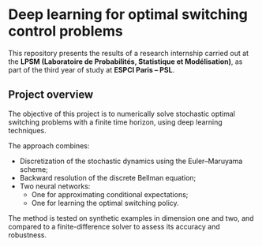 # Deep learning for optimal switching control problems

This repository presents the results of a research internship carried out at the **LPSM (Laboratoire de Probabilités, Statistique et Modélisation)**, as part of the third year of study at **ESPCI Paris – PSL**.

## Project overview

The objective of this project is to numerically solve stochastic optimal switching problems with a finite time horizon, using deep learning techniques.

The approach combines:
- Discretization of the stochastic dynamics using the Euler–Maruyama scheme;
- Backward resolution of the discrete Bellman equation;
- Two neural networks:
  - One for approximating conditional expectations;
  - One for learning the optimal switching policy.

The method is tested on synthetic examples in dimension one and two, and compared to a finite-difference solver to assess its accuracy and robustness.
